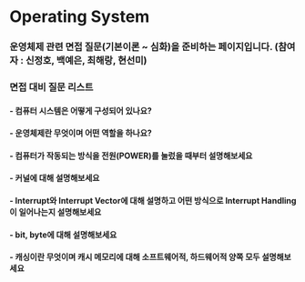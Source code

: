 # Operating System 

### 운영체제 관련 면접 질문(기본이론 ~ 심화)을 준비하는 페이지입니다. (참여자 : 신정호, 백예은, 최해랑, 현선미)

### 면접 대비 질문 리스트

#### - 컴퓨터 시스템은 어떻게 구성되어 있나요?

#### - 운영체제란 무엇이며 어떤 역할을 하나요?

#### - 컴퓨터가 작동되는 방식을 전원(POWER)를 눌렀을 때부터 설명해보세요

#### - 커널에 대해 설명해보세요

#### - Interrupt와 Interrupt Vector에 대해 설명하고 어떤 방식으로 Interrupt Handling이 일어나는지 설명해보세요

#### - bit, byte에 대해 설명해보세요

#### - 캐싱이란 무엇이며 캐시 메모리에 대해 소프트웨어적, 하드웨어적 양쪽 모두 설명해보세요
